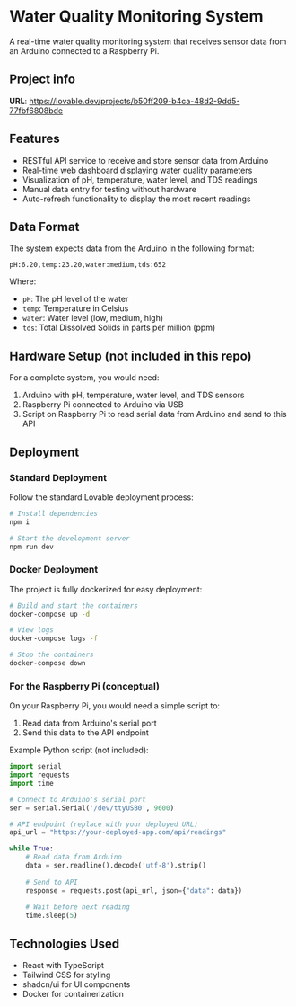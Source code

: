 
# Water Quality Monitoring System

A real-time water quality monitoring system that receives sensor data from an Arduino connected to a Raspberry Pi.

## Project info

**URL**: https://lovable.dev/projects/b50ff209-b4ca-48d2-9dd5-77fbf6808bde

## Features

- RESTful API service to receive and store sensor data from Arduino
- Real-time web dashboard displaying water quality parameters
- Visualization of pH, temperature, water level, and TDS readings
- Manual data entry for testing without hardware
- Auto-refresh functionality to display the most recent readings

## Data Format

The system expects data from the Arduino in the following format:
```
pH:6.20,temp:23.20,water:medium,tds:652
```

Where:
- `pH`: The pH level of the water
- `temp`: Temperature in Celsius
- `water`: Water level (low, medium, high)
- `tds`: Total Dissolved Solids in parts per million (ppm)

## Hardware Setup (not included in this repo)

For a complete system, you would need:
1. Arduino with pH, temperature, water level, and TDS sensors
2. Raspberry Pi connected to Arduino via USB
3. Script on Raspberry Pi to read serial data from Arduino and send to this API

## Deployment

### Standard Deployment
Follow the standard Lovable deployment process:
```sh
# Install dependencies
npm i

# Start the development server
npm run dev
```

### Docker Deployment
The project is fully dockerized for easy deployment:

```sh
# Build and start the containers
docker-compose up -d

# View logs
docker-compose logs -f

# Stop the containers
docker-compose down
```

### For the Raspberry Pi (conceptual)
On your Raspberry Pi, you would need a simple script to:
1. Read data from Arduino's serial port
2. Send this data to the API endpoint

Example Python script (not included):
```python
import serial
import requests
import time

# Connect to Arduino's serial port
ser = serial.Serial('/dev/ttyUSB0', 9600)

# API endpoint (replace with your deployed URL)
api_url = "https://your-deployed-app.com/api/readings"

while True:
    # Read data from Arduino
    data = ser.readline().decode('utf-8').strip()
    
    # Send to API
    response = requests.post(api_url, json={"data": data})
    
    # Wait before next reading
    time.sleep(5)
```

## Technologies Used

- React with TypeScript
- Tailwind CSS for styling
- shadcn/ui for UI components
- Docker for containerization

